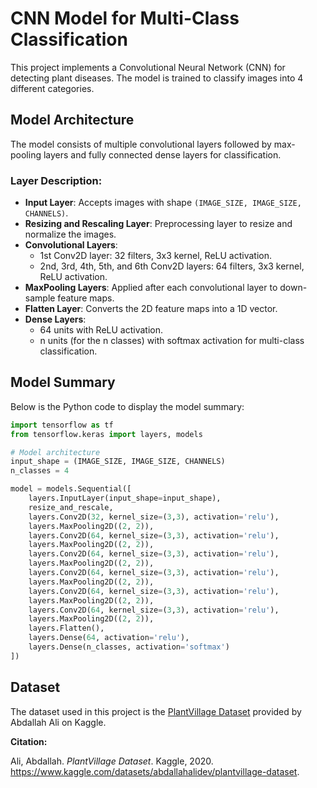 # CNN Model for Multi-Class Classification

This project implements a Convolutional Neural Network (CNN) for detecting plant diseases. The model is trained to classify images into 4 different categories.

## Model Architecture

The model consists of multiple convolutional layers followed by max-pooling layers and fully connected dense layers for classification.

### Layer Description:
- **Input Layer**: Accepts images with shape `(IMAGE_SIZE, IMAGE_SIZE, CHANNELS)`.
- **Resizing and Rescaling Layer**: Preprocessing layer to resize and normalize the images.
- **Convolutional Layers**: 
  - 1st Conv2D layer: 32 filters, 3x3 kernel, ReLU activation.
  - 2nd, 3rd, 4th, 5th, and 6th Conv2D layers: 64 filters, 3x3 kernel, ReLU activation.
- **MaxPooling Layers**: Applied after each convolutional layer to down-sample feature maps.
- **Flatten Layer**: Converts the 2D feature maps into a 1D vector.
- **Dense Layers**:
  - 64 units with ReLU activation.
  - n units (for the n classes) with softmax activation for multi-class classification.

## Model Summary

Below is the Python code to display the model summary:

```python
import tensorflow as tf
from tensorflow.keras import layers, models

# Model architecture
input_shape = (IMAGE_SIZE, IMAGE_SIZE, CHANNELS)
n_classes = 4

model = models.Sequential([
    layers.InputLayer(input_shape=input_shape),
    resize_and_rescale,
    layers.Conv2D(32, kernel_size=(3,3), activation='relu'),
    layers.MaxPooling2D((2, 2)),
    layers.Conv2D(64, kernel_size=(3,3), activation='relu'),
    layers.MaxPooling2D((2, 2)),
    layers.Conv2D(64, kernel_size=(3,3), activation='relu'),
    layers.MaxPooling2D((2, 2)),
    layers.Conv2D(64, kernel_size=(3,3), activation='relu'),
    layers.MaxPooling2D((2, 2)),
    layers.Conv2D(64, kernel_size=(3,3), activation='relu'),
    layers.MaxPooling2D((2, 2)),
    layers.Conv2D(64, kernel_size=(3,3), activation='relu'),
    layers.MaxPooling2D((2, 2)),
    layers.Flatten(),
    layers.Dense(64, activation='relu'),
    layers.Dense(n_classes, activation='softmax')
])

```


## Dataset

The dataset used in this project is the [PlantVillage Dataset](https://www.kaggle.com/datasets/abdallahalidev/plantvillage-dataset) provided by Abdallah Ali on Kaggle.

**Citation:**

Ali, Abdallah. *PlantVillage Dataset*. Kaggle, 2020. https://www.kaggle.com/datasets/abdallahalidev/plantvillage-dataset.
